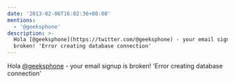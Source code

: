 ```yaml
---
date: '2013-02-06T16:02:36+00:00'
mentions:
  - '@geeksphone'
description: >-
  Hola [@geeksphone](https://twitter.com/@geeksphone) - your email signup is
  broken! 'Error creating database connection'
---
```

Hola [@geeksphone](https://twitter.com/@geeksphone) - your email signup is broken! 'Error creating database connection'
